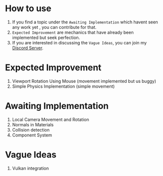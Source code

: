# How to use
1) If you find a topic under the `Awaiting Implementation` which havent seen any work yet , you can contribute for that.
2) `Expected Improvement` are mechanics that have already been implemented but seek perfection.
3) If you are interested in discussing the `Vague Ideas`, you can join my 
<a href = "https://discord.gg/MN6ccBjJK9"> Discord Server</a>.

# Expected Improvement
1) Viewport Rotation Using Mouse (movement implemented but us buggy)
2) Simple Physics Implementation (simple movement)

# Awaiting Implementation
1) Local Camera Movement and Rotation
2) Normals in Materials
3) Collision detection
4) Component System

# Vague Ideas
1) Vulkan integration
